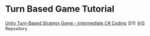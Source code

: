 # Turn Based Game Tutorial
[Unity Turn-Based Strategy Game - Intermediate C# Coding](https://www.udemy.com/course/unity-turn-based-strategy/) 강의 실습 Repository
